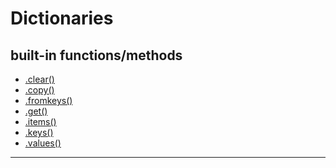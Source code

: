# Dictionaries


## built-in functions/methods

- [.clear()]
- [.copy()]
- [.fromkeys()]
- [.get()]
- [.items()]
- [.keys()]
- [.values()]



***

[.clear()]: https://www.w3schools.com/python/ref_dictionary_clear.asp
[.copy()]: https://www.w3schools.com/python/ref_dictionary_copy.asp
[.fromkeys()]: https://www.w3schools.com/python/ref_dictionary_fromkeys.asp
[.get()]: https://www.w3schools.com/python/ref_dictionary_get.asp
[.items()]: https://www.w3schools.com/python/ref_dictionary_items.asp
[.keys()]: https://www.w3schools.com/python/ref_dictionary_keys.asp
[.values()]: https://www.w3schools.com/python/ref_dictionary_values.asp

